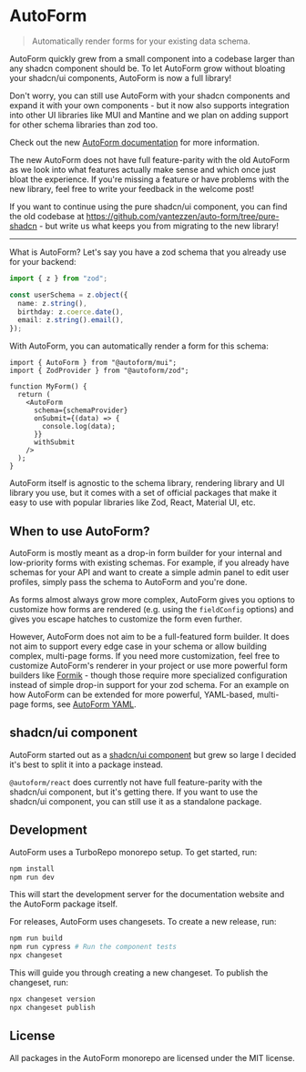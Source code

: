 # AutoForm

> Automatically render forms for your existing data schema.

AutoForm quickly grew from a small component into a codebase larger than any shadcn component should be. To let AutoForm grow without bloating your shadcn/ui components, AutoForm is now a full library!

Don't worry, you can still use AutoForm with your shadcn components and expand it with your own components - but it now also supports integration into other UI libraries like MUI and Mantine and we plan on adding support for other schema libraries than zod too.

Check out the new [AutoForm documentation](https://autoform.vantezzen.io) for more information.

The new AutoForm does not have full feature-parity with the old AutoForm as we look into what features actually make sense and which once just bloat the experience. If you're missing a feature or have problems with the new library, feel free to write your feedback in the welcome post!

If you want to continue using the pure shadcn/ui component, you can find the old codebase at <https://github.com/vantezzen/auto-form/tree/pure-shadcn> - but write us what keeps you from migrating to the new library!

---

What is AutoForm? Let's say you have a zod schema that you already use for your backend:

```ts
import { z } from "zod";

const userSchema = z.object({
  name: z.string(),
  birthday: z.coerce.date(),
  email: z.string().email(),
});
```

With AutoForm, you can automatically render a form for this schema:

```tsx
import { AutoForm } from "@autoform/mui";
import { ZodProvider } from "@autoform/zod";

function MyForm() {
  return (
    <AutoForm
      schema={schemaProvider}
      onSubmit={(data) => {
        console.log(data);
      }}
      withSubmit
    />
  );
}
```

AutoForm itself is agnostic to the schema library, rendering library and UI library you use, but it comes with a set of official packages that make it easy to use with popular libraries like Zod, React, Material UI, etc.

## When to use AutoForm?

AutoForm is mostly meant as a drop-in form builder for your internal and low-priority forms with existing schemas. For example, if you already have schemas for your API and want to create a simple admin panel to edit user profiles, simply pass the schema to AutoForm and you're done.

As forms almost always grow more complex, AutoForm gives you options to customize how forms are rendered (e.g. using the `fieldConfig` options) and gives you escape hatches to customize the form even further.

However, AutoForm does not aim to be a full-featured form builder. It does not aim to support every edge case in your schema or allow building complex, multi-page forms. If you need more customization, feel free to customize AutoForm's renderer in your project or use more powerful form builders like [Formik](https://formik.org/) - though those require more specialized configuration instead of simple drop-in support for your zod schema. For an example on how AutoForm can be extended for more powerful, YAML-based, multi-page forms, see [AutoForm YAML](https://github.com/roeyazroel/auto-form).

## shadcn/ui component

AutoForm started out as a [shadcn/ui component](https://github.com/vantezzen/auto-form) but grew so large I decided it's best to split it into a package instead.

`@autoform/react` does currently not have full feature-parity with the shadcn/ui component, but it's getting there. If you want to use the shadcn/ui component, you can still use it as a standalone package.

## Development

AutoForm uses a TurboRepo monorepo setup. To get started, run:

```bash
npm install
npm run dev
```

This will start the development server for the documentation website and the AutoForm package itself.

For releases, AutoForm uses changesets. To create a new release, run:

```bash
npm run build
npm run cypress # Run the component tests
npx changeset
```

This will guide you through creating a new changeset. To publish the changeset, run:

```bash
npx changeset version
npx changeset publish
```

## License

All packages in the AutoForm monorepo are licensed under the MIT license.
